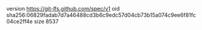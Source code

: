 version https://git-lfs.github.com/spec/v1
oid sha256:06829fadab7d7a46488cd3b6c9edc57d04cb73b15a074c9ee6f81fc04ce2ff4e
size 8537
